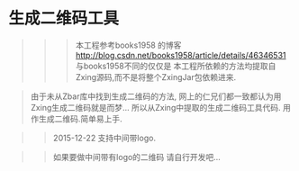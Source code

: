 生成二维码工具
=============
>>>本工程参考books1958 的博客 http://blog.csdn.net/books1958/article/details/46346531
>>>与books1958不同的仅仅是 本工程所依赖的方法均提取自Zxing源码,而不是将整个ZxingJar包依赖进来.

>由于未从Zbar库中找到生成二维码的方法, 网上的仁兄们都一致都认为用Zxing生成二维码就是而梦...
>所以从Zxing中提取的生成二维码工具代码. 用作生成二维码.简单易上手.

>>2015-12-22 支持中间带logo.

>>如果要做中间带有logo的二维码 请自行开发吧...